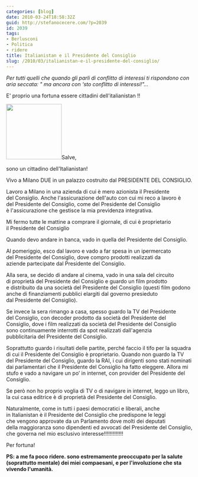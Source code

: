 ```yaml
---
categories: [blog]
date: 2010-03-24T18:58:32Z
guid: http://stefanocecere.com/?p=2039
id: 2039
tags:
- Berlusconi
- Politica
- ridere
title: Italianistan e il Presidente del Consiglio
slug: /2010/03/italianistan-e-il-presidente-del-consiglio/
---
```


_Per tutti quelli che quando gli parli di conflitto di interessi ti rispondono con aria seccata: " ma ancora con &#8216;sto conflitto di interessi!"…_

E' proprio una fortuna essere cittadini dell'italianistan !!

[<img class="alignleft size-thumbnail wp-image-2042" title="berlusconi" src="http://stefanocecere.com/wp-content/uploads/sites/3/2010/03/berlusconi-150x150.jpg" alt="" width="150" height="150" />](http://stefanocecere.com/wp-content/uploads/sites/3/2010/03/berlusconi.jpg)Salve,
  
sono un cittadino dell'Italianistan!
  
Vivo a Milano DUE in un palazzo costruito dal PRESIDENTE DEL CONSIGLIO.
  
Lavoro a Milano in una azienda di cui è mero azionista il Presidente del Consiglio. Anche l'assicurazione dell'auto con cui mi reco a lavoro è del Presidente del Consiglio, come del Presidente del Consiglio è l'assicurazione che gestisce la mia previdenza integrativa.
  
Mi fermo tutte le mattine a comprare il giornale, di cui è proprietario il Presidente del Consiglio

Quando devo andare in banca, vado in quella del Presidente del Consiglio.

Al pomeriggio, esco dal lavoro e vado a far spesa in un ipermercato del Presidente del Consiglio, dove compro prodotti realizzati da aziende partecipate dal Presidente del Consiglio.

Alla sera, se decido di andare al cinema, vado in una sala del circuito di proprietà del Presidente del Consiglio e guardo un film prodotto e distribuito da una società del Presidente del Consiglio (questi film godono anche di finanziamenti pubblici elargiti dal governo presieduto dal Presidente del Consiglio).

Se invece la sera rimango a casa, spesso guardo la TV del Presidente del Consiglio, con decoder prodotto da società del Presidente del Consiglio, dove i film realizzati da società del Presidente del Consiglio sono continuamente interrotti da spot realizzati dall'agenzia pubblicitaria del Presidente del Consiglio.

Soprattutto guardo i risultati delle partite, perché faccio il tifo per la squadra di cui il Presidente del Consiglio è proprietario. Quando non guardo la TV del Presidente del Consiglio, guardo la RAI, i cui dirigenti sono stati nominati dai parlamentari che il Presidente del Consiglio ha fatto eleggere. Allora mi stufo e vado a navigare un po’ in internet, con provider del Presidente del Consiglio.

Se però non ho proprio voglia di TV o di navigare in internet, leggo un libro, la cui casa editrice è di proprietà del Presidente del Consiglio.
  
Naturalmente, come in tutti i paesi democratici e liberali, anche in Italianistan è il Presidente del Consiglio che predispone le leggi che vengono approvate da un Parlamento dove molti dei deputati della maggioranza sono dipendenti ed avvocati del Presidente del Consiglio, che governa nel mio esclusivo interesse!!!!!!!!!!!!!

Per fortuna!

**PS: a me fa poco ridere. sono estremamente preoccupato per la salute (soprattutto mentale) dei miei compaesani, e per l'involuzione che sta vivendo l'umanità.**